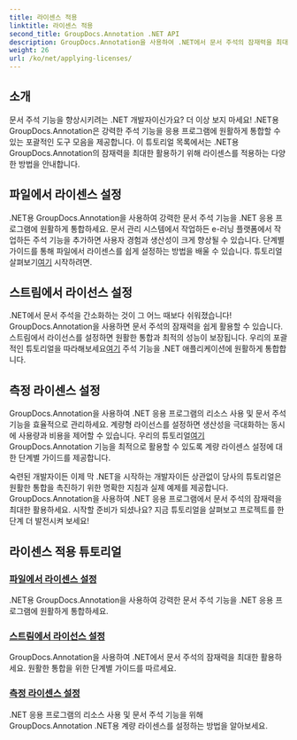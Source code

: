 ```yaml
---
title: 라이센스 적용
linktitle: 라이센스 적용
second_title: GroupDocs.Annotation .NET API
description: GroupDocs.Annotation을 사용하여 .NET에서 문서 주석의 잠재력을 최대한 활용하세요. 원활한 통합을 위해 단계별 튜토리얼을 따르세요.
weight: 26
url: /ko/net/applying-licenses/
---
```

## 소개

문서 주석 기능을 향상시키려는 .NET 개발자이신가요? 더 이상 보지 마세요! .NET용 GroupDocs.Annotation은 강력한 주석 기능을 응용 프로그램에 원활하게 통합할 수 있는 포괄적인 도구 모음을 제공합니다. 이 튜토리얼 목록에서는 .NET용 GroupDocs.Annotation의 잠재력을 최대한 활용하기 위해 라이센스를 적용하는 다양한 방법을 안내합니다.

## 파일에서 라이센스 설정
.NET용 GroupDocs.Annotation을 사용하여 강력한 문서 주석 기능을 .NET 응용 프로그램에 원활하게 통합하세요. 문서 관리 시스템에서 작업하든 e-러닝 플랫폼에서 작업하든 주석 기능을 추가하면 사용자 경험과 생산성이 크게 향상될 수 있습니다. 단계별 가이드를 통해 파일에서 라이센스를 쉽게 설정하는 방법을 배울 수 있습니다. 튜토리얼 살펴보기[여기](./set-license-from-file/) 시작하려면.

## 스트림에서 라이선스 설정
 .NET에서 문서 주석을 간소화하는 것이 그 어느 때보다 쉬워졌습니다! GroupDocs.Annotation을 사용하면 문서 주석의 잠재력을 쉽게 활용할 수 있습니다. 스트림에서 라이선스를 설정하면 원활한 통합과 최적의 성능이 보장됩니다. 우리의 포괄적인 튜토리얼을 따라해보세요[여기](./set-license-from-stream/) 주석 기능을 .NET 애플리케이션에 원활하게 통합합니다.

## 측정 라이센스 설정
GroupDocs.Annotation을 사용하여 .NET 응용 프로그램의 리소스 사용 및 문서 주석 기능을 효율적으로 관리하세요. 계량형 라이선스를 설정하면 생산성을 극대화하는 동시에 사용량과 비용을 제어할 수 있습니다. 우리의 튜토리얼[여기](./set-metered-license/) GroupDocs.Annotation 기능을 최적으로 활용할 수 있도록 계량 라이센스 설정에 대한 단계별 가이드를 제공합니다.

숙련된 개발자이든 이제 막 .NET을 시작하는 개발자이든 상관없이 당사의 튜토리얼은 원활한 통합을 촉진하기 위한 명확한 지침과 실제 예제를 제공합니다. GroupDocs.Annotation을 사용하여 .NET 응용 프로그램에서 문서 주석의 잠재력을 최대한 활용하세요. 시작할 준비가 되셨나요? 지금 튜토리얼을 살펴보고 프로젝트를 한 단계 더 발전시켜 보세요!

## 라이센스 적용 튜토리얼
### [파일에서 라이센스 설정](./set-license-from-file/)
.NET용 GroupDocs.Annotation을 사용하여 강력한 문서 주석 기능을 .NET 응용 프로그램에 원활하게 통합하세요.
### [스트림에서 라이선스 설정](./set-license-from-stream/)
GroupDocs.Annotation을 사용하여 .NET에서 문서 주석의 잠재력을 최대한 활용하세요. 원활한 통합을 위한 단계별 가이드를 따르세요.
### [측정 라이센스 설정](./set-metered-license/)
.NET 응용 프로그램의 리소스 사용 및 문서 주석 기능을 위해 GroupDocs.Annotation .NET용 계량 라이센스를 설정하는 방법을 알아보세요.